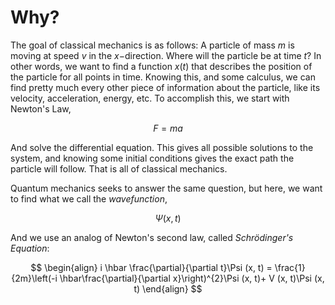 # Why?

The goal of classical mechanics is as follows: A particle of mass $m$ is moving at speed $v$ in the $x-$direction. Where will the particle be at time $t$? In other words, we want to find a function $x (t)$ that describes the position of the particle for all points in time. Knowing this, and some calculus, we can find pretty much every other piece of information about the particle, like its velocity, acceleration, energy, etc. To accomplish this, we start with Newton's Law,

$$
F = ma
$$

And solve the differential equation. This gives all possible solutions to the system, and knowing some initial conditions gives the exact path the particle will follow. That is all of classical mechanics.

Quantum mechanics seeks to answer the same question, but here, we want to find what we call the *wavefunction*,

$$
\Psi (x, t)
$$

And we use an analog of Newton's second law, called *Schrödinger's Equation*:

$$
\begin{align}
i \hbar \frac{\partial}{\partial t}\Psi (x, t) = \frac{1}{2m}\left(-i \hbar\frac{\partial}{\partial x}\right)^{2}\Psi (x, t)+ V (x, t)\Psi (x, t)
\end{align}
$$

